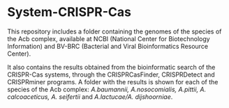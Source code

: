 # System-CRISPR-Cas

This repository includes a folder containing the genomes of the species of the Acb complex, available at NCBI (National Center for Biotechnology Information) and BV-BRC (Bacterial and Viral Bioinformatics Resource Center).

It also contains the results obtained from the bioinformatic search of the CRISPR-Cas systems, through the CRISPRCasFinder, CRISPRDetect and CRISPRminer programs. A folder with the results is shown for each of the species of the Acb complex: *A.baumannii, A.nosocomialis, A.pittii, A. calcoaceticus, A. seifertii* and *A.lactucae/A. dijshoorniae*.
